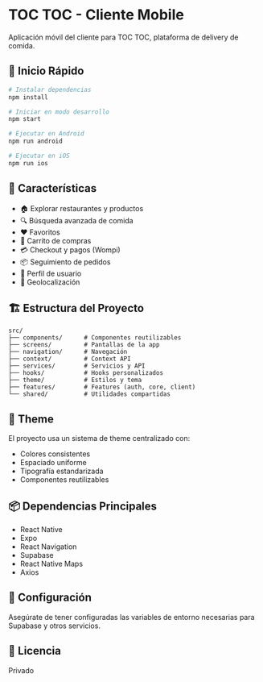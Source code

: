 # TOC TOC - Cliente Mobile

Aplicación móvil del cliente para TOC TOC, plataforma de delivery de comida.

## 🚀 Inicio Rápido

```bash
# Instalar dependencias
npm install

# Iniciar en modo desarrollo
npm start

# Ejecutar en Android
npm run android

# Ejecutar en iOS
npm run ios
```

## 📱 Características

- 🏠 Explorar restaurantes y productos
- 🔍 Búsqueda avanzada de comida
- ❤️ Favoritos
- 🛒 Carrito de compras
- 💳 Checkout y pagos (Wompi)
- 📦 Seguimiento de pedidos
- 👤 Perfil de usuario
- 📍 Geolocalización

## 🏗️ Estructura del Proyecto

```
src/
├── components/      # Componentes reutilizables
├── screens/         # Pantallas de la app
├── navigation/      # Navegación
├── context/         # Context API
├── services/        # Servicios y API
├── hooks/           # Hooks personalizados
├── theme/           # Estilos y tema
├── features/        # Features (auth, core, client)
└── shared/          # Utilidades compartidas
```

## 🎨 Theme

El proyecto usa un sistema de theme centralizado con:
- Colores consistentes
- Espaciado uniforme
- Tipografía estandarizada
- Componentes reutilizables

## 📦 Dependencias Principales

- React Native
- Expo
- React Navigation
- Supabase
- React Native Maps
- Axios

## 🔧 Configuración

Asegúrate de tener configuradas las variables de entorno necesarias para Supabase y otros servicios.

## 📄 Licencia

Privado
